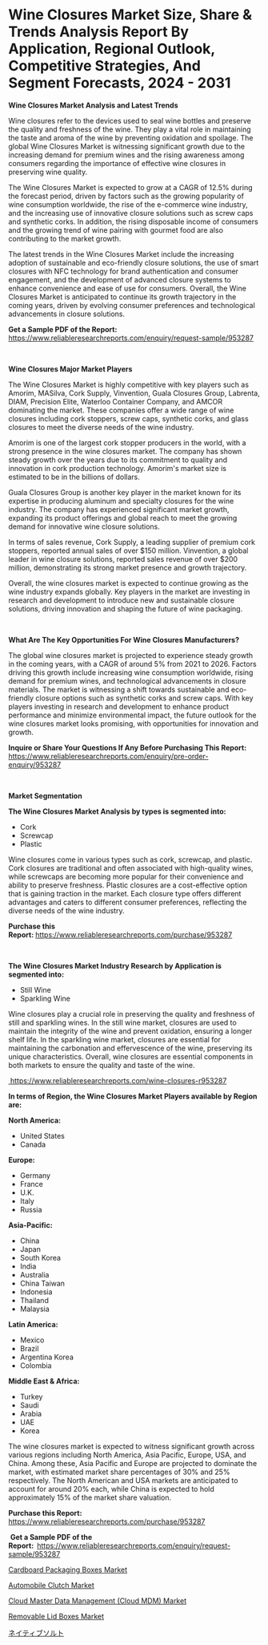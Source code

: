 <p><h1>Wine Closures Market Size, Share & Trends Analysis Report By Application, Regional Outlook, Competitive Strategies, And Segment Forecasts, 2024 - 2031</h1></p><p><strong>Wine Closures Market Analysis and Latest Trends</strong></p>
<p><p>Wine closures refer to the devices used to seal wine bottles and preserve the quality and freshness of the wine. They play a vital role in maintaining the taste and aroma of the wine by preventing oxidation and spoilage. The global Wine Closures Market is witnessing significant growth due to the increasing demand for premium wines and the rising awareness among consumers regarding the importance of effective wine closures in preserving wine quality.</p><p>The Wine Closures Market is expected to grow at a CAGR of 12.5% during the forecast period, driven by factors such as the growing popularity of wine consumption worldwide, the rise of the e-commerce wine industry, and the increasing use of innovative closure solutions such as screw caps and synthetic corks. In addition, the rising disposable income of consumers and the growing trend of wine pairing with gourmet food are also contributing to the market growth.</p><p>The latest trends in the Wine Closures Market include the increasing adoption of sustainable and eco-friendly closure solutions, the use of smart closures with NFC technology for brand authentication and consumer engagement, and the development of advanced closure systems to enhance convenience and ease of use for consumers. Overall, the Wine Closures Market is anticipated to continue its growth trajectory in the coming years, driven by evolving consumer preferences and technological advancements in closure solutions.</p></p>
<p><strong>Get a Sample PDF of the Report:&nbsp;</strong> <a href="https://www.reliableresearchreports.com/enquiry/request-sample/953287">https://www.reliableresearchreports.com/enquiry/request-sample/953287</a></p>
<p>&nbsp;</p>
<p><strong>Wine Closures Major Market Players</strong></p>
<p><p>The Wine Closures Market is highly competitive with key players such as Amorim, MASilva, Cork Supply, Vinvention, Guala Closures Group, Labrenta, DIAM, Precision Elite, Waterloo Container Company, and AMCOR dominating the market. These companies offer a wide range of wine closures including cork stoppers, screw caps, synthetic corks, and glass closures to meet the diverse needs of the wine industry.</p><p>Amorim is one of the largest cork stopper producers in the world, with a strong presence in the wine closures market. The company has shown steady growth over the years due to its commitment to quality and innovation in cork production technology. Amorim's market size is estimated to be in the billions of dollars.</p><p>Guala Closures Group is another key player in the market known for its expertise in producing aluminum and specialty closures for the wine industry. The company has experienced significant market growth, expanding its product offerings and global reach to meet the growing demand for innovative wine closure solutions.</p><p>In terms of sales revenue, Cork Supply, a leading supplier of premium cork stoppers, reported annual sales of over $150 million. Vinvention, a global leader in wine closure solutions, reported sales revenue of over $200 million, demonstrating its strong market presence and growth trajectory.</p><p>Overall, the wine closures market is expected to continue growing as the wine industry expands globally. Key players in the market are investing in research and development to introduce new and sustainable closure solutions, driving innovation and shaping the future of wine packaging.</p></p>
<p>&nbsp;</p>
<p><strong>What Are The Key Opportunities For Wine Closures Manufacturers?</strong></p>
<p><p>The global wine closures market is projected to experience steady growth in the coming years, with a CAGR of around 5% from 2021 to 2026. Factors driving this growth include increasing wine consumption worldwide, rising demand for premium wines, and technological advancements in closure materials. The market is witnessing a shift towards sustainable and eco-friendly closure options such as synthetic corks and screw caps. With key players investing in research and development to enhance product performance and minimize environmental impact, the future outlook for the wine closures market looks promising, with opportunities for innovation and growth.</p></p>
<p><strong>Inquire or Share Your Questions If Any Before Purchasing This Report:</strong> <a href="https://www.reliableresearchreports.com/enquiry/pre-order-enquiry/953287">https://www.reliableresearchreports.com/enquiry/pre-order-enquiry/953287</a></p>
<p>&nbsp;</p>
<p><strong>Market Segmentation</strong></p>
<p><strong>The Wine Closures Market Analysis by types is segmented into:</strong></p>
<p><ul><li>Cork</li><li>Screwcap</li><li>Plastic</li></ul></p>
<p><p>Wine closures come in various types such as cork, screwcap, and plastic. Cork closures are traditional and often associated with high-quality wines, while screwcaps are becoming more popular for their convenience and ability to preserve freshness. Plastic closures are a cost-effective option that is gaining traction in the market. Each closure type offers different advantages and caters to different consumer preferences, reflecting the diverse needs of the wine industry.</p></p>
<p><strong>Purchase this Report:&nbsp;</strong><a href="https://www.reliableresearchreports.com/purchase/953287">https://www.reliableresearchreports.com/purchase/953287</a></p>
<p>&nbsp;</p>
<p><strong>The Wine Closures Market Industry Research by Application is segmented into:</strong></p>
<p><ul><li>Still Wine</li><li>Sparkling Wine</li></ul></p>
<p><p>Wine closures play a crucial role in preserving the quality and freshness of still and sparkling wines. In the still wine market, closures are used to maintain the integrity of the wine and prevent oxidation, ensuring a longer shelf life. In the sparkling wine market, closures are essential for maintaining the carbonation and effervescence of the wine, preserving its unique characteristics. Overall, wine closures are essential components in both markets to ensure the quality and taste of the wine.</p></p>
<p><a href="https://www.reliableresearchreports.com/wine-closures-r953287">&nbsp;https://www.reliableresearchreports.com/wine-closures-r953287</a></p>
<p><strong>In terms of Region, the Wine Closures Market Players available by Region are:</strong></p>
<p>
    <p> <strong> North America: </strong>
        <ul>
            <li>United States</li>
            <li>Canada</li>
        </ul>
        </p> 
    <p> <strong> Europe: </strong>
        <ul>
            <li>Germany</li>
            <li>France</li>
            <li>U.K.</li>
            <li>Italy</li>
            <li>Russia</li>
        </ul>
        </p> 
    <p> <strong> Asia-Pacific: </strong>
        <ul>
            <li>China</li>
            <li>Japan</li>
            <li>South Korea</li>
            <li>India</li>
            <li>Australia</li>
            <li>China Taiwan</li>
            <li>Indonesia</li>
            <li>Thailand</li>
            <li>Malaysia</li>
        </ul>
        </p> 
    <p> <strong> Latin America: </strong>
        <ul>
            <li>Mexico</li>
            <li>Brazil</li>
            <li>Argentina Korea</li>
            <li>Colombia</li>
        </ul>
        </p> 
    <p> <strong> Middle East & Africa: </strong>
        <ul>
            <li>Turkey</li>
            <li>Saudi</li>
            <li>Arabia</li>
            <li>UAE</li>
            <li>Korea</li>
        </ul>
    </p>
    </p>
<p><p>The wine closures market is expected to witness significant growth across various regions including North America, Asia Pacific, Europe, USA, and China. Among these, Asia Pacific and Europe are projected to dominate the market, with estimated market share percentages of 30% and 25% respectively. The North American and USA markets are anticipated to account for around 20% each, while China is expected to hold approximately 15% of the market share valuation.</p></p>
<p><strong>Purchase this Report: </strong><a href="https://www.reliableresearchreports.com/purchase/953287">https://www.reliableresearchreports.com/purchase/953287</a></p>
<p>&nbsp;<strong>Get a Sample PDF of the Report:&nbsp;&nbsp;</strong><a href="https://www.reliableresearchreports.com/enquiry/request-sample/953287">https://www.reliableresearchreports.com/enquiry/request-sample/953287</a></p>
<p><strong></strong></p>
<p><p><a href="https://github.com/brentleyjimmiealvaradoz4l1rea/Market-Research-Report-List-2/blob/main/cardboard-packaging-boxes-market.md">Cardboard Packaging Boxes Market</a></p><p><a href="https://www.linkedin.com/pulse/automobile-clutch-market-trends-analysis-forecasted-period-xxi1f">Automobile Clutch Market</a></p><p><a href="https://medium.com/@sophie.manning3687/cloud-master-data-management-cloud-mdm-market-size-market-outlook-and-market-forecast-2024-to-c463161b10dc">Cloud Master Data Management (Cloud MDM) Market</a></p><p><a href="https://github.com/Angelnienowdseej3e45z3p8c/Market-Research-Report-List-2/blob/main/removable-lid-boxes-market.md">Removable Lid Boxes Market</a></p><p><a href="https://github.com/klon646/Market-Research-Report-List-1/blob/main/346367757753.md">ネイティブソルト</a></p></p>